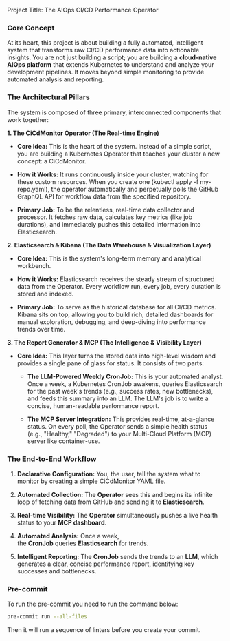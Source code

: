 Project Title: The AIOps CI/CD Performance Operator

### Core Concept

At its heart, this project is about building a fully automated, intelligent system that transforms raw CI/CD performance data into actionable insights. You are not just building a script; you are building a **cloud-native AIOps platform** that extends Kubernetes to understand and analyze your development pipelines. It moves beyond simple monitoring to provide automated analysis and reporting.

### The Architectural Pillars

The system is composed of three primary, interconnected components that work together:

**1. The CiCdMonitor Operator (The Real-time Engine)**

- **Core Idea:** This is the heart of the system. Instead of a simple script, you are building a Kubernetes Operator that teaches your cluster a new concept: a CiCdMonitor.

- **How it Works:** It runs continuously inside your cluster, watching for these custom resources. When you create one (kubectl apply -f my-repo.yaml), the operator automatically and perpetually polls the GitHub GraphQL API for workflow data from the specified repository.

- **Primary Job:** To be the relentless, real-time data collector and processor. It fetches raw data, calculates key metrics (like job durations), and immediately pushes this detailed information into Elasticsearch.


**2. Elasticsearch & Kibana (The Data Warehouse & Visualization Layer)**

- **Core Idea:** This is the system's long-term memory and analytical workbench.

- **How it Works:** Elasticsearch receives the steady stream of structured data from the Operator. Every workflow run, every job, every duration is stored and indexed.

- **Primary Job:** To serve as the historical database for all CI/CD metrics. Kibana sits on top, allowing you to build rich, detailed dashboards for manual exploration, debugging, and deep-diving into performance trends over time.


**3. The Report Generator & MCP (The Intelligence & Visibility Layer)**

- **Core Idea:** This layer turns the stored data into high-level wisdom and provides a single pane of glass for status. It consists of two parts:

    - **The LLM-Powered Weekly CronJob:** This is your automated analyst. Once a week, a Kubernetes CronJob awakens, queries Elasticsearch for the past week's trends (e.g., success rates, new bottlenecks), and feeds this summary into an LLM. The LLM's job is to write a concise, human-readable performance report.

    - **The MCP Server Integration:** This provides real-time, at-a-glance status. On every poll, the Operator sends a simple health status (e.g., "Healthy," "Degraded") to your Multi-Cloud Platform (MCP) server like container-use.


### The End-to-End Workflow

1. **Declarative Configuration:** You, the user, tell the system what to monitor by creating a simple CiCdMonitor YAML file.

2. **Automated Collection:** The **Operator** sees this and begins its infinite loop of fetching data from GitHub and sending it to **Elasticsearch**.

3. **Real-time Visibility:** The **Operator** simultaneously pushes a live health status to your **MCP dashboard**.

4. **Automated Analysis:** Once a week, the **CronJob** queries **Elasticsearch** for trends.

5. **Intelligent Reporting:** The **CronJob** sends the trends to an **LLM**, which generates a clear, concise performance report, identifying key successes and bottlenecks.

### Pre-commit
To run the pre-commit you need to run the command below:

```bash
pre-commit run --all-files
```

Then it will run a sequence of linters before you create your commit.
